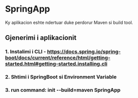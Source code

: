 # SpringApp

Ky aplikacion eshte ndertuar duke perdorur Maven si build tool.

## Gjenerimi i aplikacionit

### 1. Instalimi i CLI - https://docs.spring.io/spring-boot/docs/current/reference/html/getting-started.html#getting-started.installing.cli
### 2. Shtimi i SpringBoot si Environment Variable
### 3. run command: init --build=maven SpringApp

